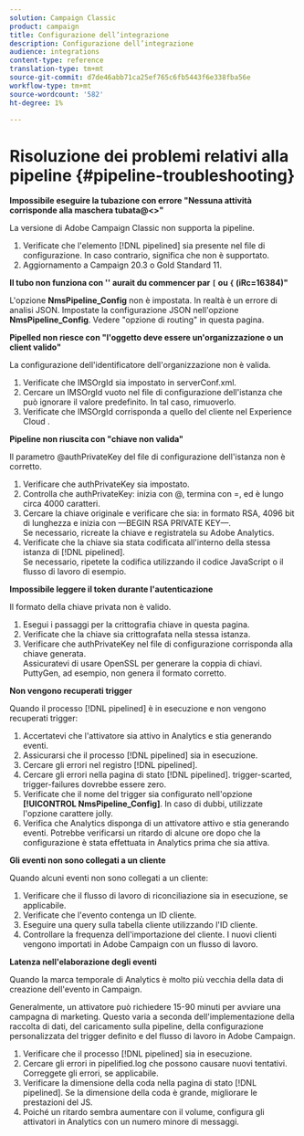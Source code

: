```yaml
---
solution: Campaign Classic
product: campaign
title: Configurazione dell’integrazione
description: Configurazione dell’integrazione
audience: integrations
content-type: reference
translation-type: tm+mt
source-git-commit: d7de46abb71ca25ef765c6fb5443f6e338fba56e
workflow-type: tm+mt
source-wordcount: '582'
ht-degree: 1%

---
```



# Risoluzione dei problemi relativi alla pipeline {#pipeline-troubleshooting}

**Impossibile eseguire la tubazione con errore &quot;Nessuna attività corrisponde alla maschera tubata@&lt;>&quot;**

La versione di Adobe Campaign Classic non supporta la pipeline.

1. Verificate che l&#39;elemento [!DNL pipelined] sia presente nel file di configurazione. In caso contrario, significa che non è supportato.
1. Aggiornamento a Campaign 20.3 o Gold Standard 11.

**Il tubo non funziona con &#39;&#39; aurait du commencer par  `[` ou  `{` (iRc=16384)&quot;**

L&#39;opzione **NmsPipeline_Config** non è impostata. In realtà è un errore di analisi JSON.
Impostate la configurazione JSON nell&#39;opzione **NmsPipeline_Config**. Vedere &quot;opzione di routing&quot; in questa pagina.

**Pipelled non riesce con &quot;l&#39;oggetto deve essere un&#39;organizzazione o un client valido&quot;**

La configurazione dell&#39;identificatore dell&#39;organizzazione non è valida.

1. Verificate che IMSOrgId sia impostato in serverConf.xml.
1. Cercare un IMSOrgId vuoto nel file di configurazione dell&#39;istanza che può ignorare il valore predefinito. In tal caso, rimuoverlo.
1. Verificate che IMSOrgId corrisponda a quello del cliente nel Experience Cloud .

**Pipeline non riuscita con &quot;chiave non valida&quot;**

Il parametro @authPrivateKey del file di configurazione dell&#39;istanza non è corretto.

1. Verificare che authPrivateKey sia impostato.
1. Controlla che authPrivateKey: inizia con @, termina con =, ed è lungo circa 4000 caratteri.
1. Cercare la chiave originale e verificare che sia: in formato RSA, 4096 bit di lunghezza e inizia con —BEGIN RSA PRIVATE KEY—.
   <br> Se necessario, ricreate la chiave e registratela su  Adobe Analytics.
1. Verificate che la chiave sia stata codificata all&#39;interno della stessa istanza di [!DNL pipelined]. <br>Se necessario, ripetete la codifica utilizzando il codice JavaScript o il flusso di lavoro di esempio.

**Impossibile leggere il token durante l&#39;autenticazione**

Il formato della chiave privata non è valido.

1. Esegui i passaggi per la crittografia chiave in questa pagina.
1. Verificate che la chiave sia crittografata nella stessa istanza.
1. Verificare che authPrivateKey nel file di configurazione corrisponda alla chiave generata. <br>Assicuratevi di usare OpenSSL per generare la coppia di chiavi. PuttyGen, ad esempio, non genera il formato corretto.

**Non vengono recuperati trigger**

Quando il processo [!DNL pipelined] è in esecuzione e non vengono recuperati trigger:

1. Accertatevi che l&#39;attivatore sia attivo in Analytics e stia generando eventi.
1. Assicurarsi che il processo [!DNL pipelined] sia in esecuzione.
1. Cercare gli errori nel registro [!DNL pipelined].
1. Cercare gli errori nella pagina di stato [!DNL pipelined]. trigger-scarted, trigger-failures dovrebbe essere zero.
1. Verificate che il nome del trigger sia configurato nell&#39;opzione **[!UICONTROL NmsPipeline_Config]**. In caso di dubbi, utilizzate l&#39;opzione carattere jolly.
1. Verifica che Analytics disponga di un attivatore attivo e stia generando eventi. Potrebbe verificarsi un ritardo di alcune ore dopo che la configurazione è stata effettuata in Analytics prima che sia attiva.

**Gli eventi non sono collegati a un cliente**

Quando alcuni eventi non sono collegati a un cliente:

1. Verificare che il flusso di lavoro di riconciliazione sia in esecuzione, se applicabile.
1. Verificate che l&#39;evento contenga un ID cliente.
1. Eseguire una query sulla tabella cliente utilizzando l&#39;ID cliente.
1. Controllare la frequenza dell&#39;importazione del cliente. I nuovi clienti vengono importati in  Adobe Campaign con un flusso di lavoro.

**Latenza nell&#39;elaborazione degli eventi**

Quando la marca temporale di Analytics è molto più vecchia della data di creazione dell&#39;evento in Campaign.

Generalmente, un attivatore può richiedere 15-90 minuti per avviare una campagna di marketing. Questo varia a seconda dell&#39;implementazione della raccolta di dati, del caricamento sulla pipeline, della configurazione personalizzata del trigger definito e del flusso di lavoro in  Adobe Campaign.

1. Verificare che il processo [!DNL pipelined] sia in esecuzione.
1. Cercare gli errori in pipelified.log che possono causare nuovi tentativi. Correggete gli errori, se applicabile.
1. Verificare la dimensione della coda nella pagina di stato [!DNL pipelined]. Se la dimensione della coda è grande, migliorare le prestazioni del JS.
1. Poiché un ritardo sembra aumentare con il volume, configura gli attivatori in Analytics con un numero minore di messaggi.
